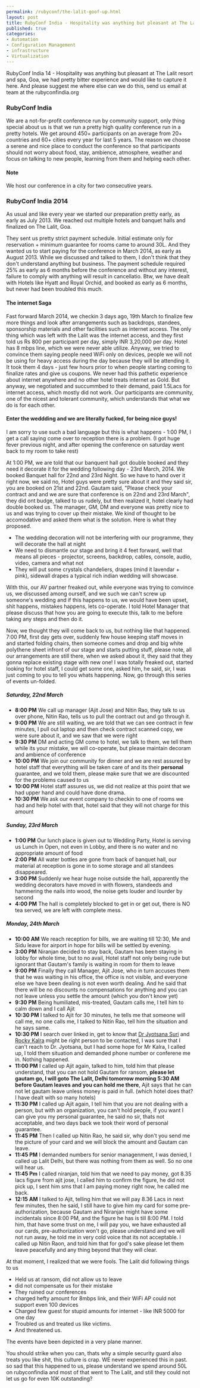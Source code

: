 ```yaml
---
permalink: /rubyconf/the-lalit-goof-up.html
layout: post
title: RubyConf India - Hospitality was anything but pleasant at The Lalit resort and spa, Goa
published: true
categories:
- Automation
- Configuration Management
- infrastructure
- Virtualization
---
```

RubyConf India 14 - Hospitality was anything but pleasant at The Lalit resort and spa, Goa, we had pretty bitter experience and would like to capture it here. And please suggest me where else can we do this, send us email at team at the rubyconfindia.org

### RubyConf India
We are a not-for-profit conference run by community support, only thing special about us is that we run a pretty high quality conference run in a pretty hotels. We get around 450+ participants on an average from 20+ countries and 60+ cities every year for last 5 years.
The reason we choose a serene and nice place to conduct the conference so that participants should not worry about food, stay, ambience, atmosphere, weather and focus on talking to new people, learning from them and helping each other.

#### Note
We host our conference in a city for two consecutive years.

### RubyConf India 2014
As usual and like every year we started our preparation pretty early, as early as July 2013. We reached out multiple hotels and banquet halls and finalized on The Lalit, Goa. 

They sent us pretty strict payment schedule. Initial estimate only for reservation + minimum guarantee for rooms came to around 30L. And they wanted us to start paying for the conference in March 2014, as early as August 2013. While we discussed and talked to them, I don't think that they don't understand anything but business. 
The payment schedule required 25% as early as 6 months before the conference and without any interest, failure to comply with anything will result in cancellatio. Btw, we have dealt with Hotels like Hyatt and Royal Orchid, and booked as early as 6 months, but never had been troubled this much. 

#### The internet Saga
Fast forward March 2014, we checkin 3 days ago, 19th March to finalize few more things and look after arrangements such as backdrops, standees, sponsorship materials and other facilities such as internet access. The only thing which was left with the Lalit was the internet access, and they first told us Rs 800 per participant per day, simply INR 3,20,000 per day. Hotel has 8 mbps line, which we were never able utilize.
Anyway, we tried to convince them saying people need WiFi only on devices, people we will not be using for heavy access during the day because they will be attending it. It took them 4 days - just few hours prior to when people starting coming to finalize rates and give us coupons. We never had this pathetic experience about internet anywhere and no other hotel treats internet as Gold. But anyway, we negotiated and succummbed to their demand, paid 1.5Lacs for internet access, which mostly did not work. Our participants are community, one of the nicest and tolerant community, which understands that what we do is for each other.

#### Enter the weddding and we are literally fucked, for being nice guys!
I am sorry to use such a bad language but this is what happens - 1:00 PM, I get a call saying come over to reception there is a problem. (I got huge fever previous night, and after opening the conference on saturday went back to my room to take rest)

At 1:00 PM, we are told that our banquent hall got double booked and they need it decorate it for the wedding following day - 23rd March, 2014. We booked Banquet hall for 22nd and 23rd Night. So we have to hand over it right now, we said no, Hotel guys were pretty sure about it and they said sir, you are booked on 21st and 22nd. Gautam said, "Please check your contract and and we are sure that conference is on 22nd and 23rd March", they did ont budge, talked to us rudely, but then realized it, hotel clearly had double booked us. The manager, GM, DM and everyone was pretty nice to us and was trying to cover up their mistake. We kind of thought to be accomodative and asked them what is the solution. Here is what they proposed.

* The wedding decoration will not be interfering with our programme, they will decorate the hall at night
* We need to dismantle our stage and bring it 4 feet forward, well that means all pieces - projector, screens, backdrop, cables, console, audio, video, camera and what not
* They will put some crystals chandeliers, drapes (mind it lavendar + pink), sidewall drapes a typical rich indian wedding will showcase.

With this, our AV partner freaked out, while everyone was trying to convince us, we discussed among ourself, and we such we can't screw up someone's wedding and if this happens to us, we would have been upset, shit happens, mistakes happens, lets co-operate. I told Hotel Manager that please discuss that how you are going to execute this, talk to me before taking any steps and then do it.

Now, we thought they will come back to us, but nothing like that happened. 7:00 PM, first day gets over, suddenly few house keeping staff moves in and started folding chairs, then someone comes and drop and big white polythene sheet infront of our stage and starts putting stuff, please note, all our arrangements are still there, when we asked about it, they said that they gonna replace existing stage with new one! I was totally freaked out, started looking for hotel staff, I could get some one, asked him, he said, sir, I was just coming to you to tell you whats happening. Now, go through this series of events un-folded.

##### Saturday, 22nd March
* **8:00 PM** We call up manager (Ajit Jose) and Nitin Rao, they talk to us over phone, Nitin Rao, tells us to pull the contract out and go through it.
* **9:00 PM** We are still waiting, we are told that we can see contract in few minutes, I pull out laptop and then check contract scanned copy, we were sure about it, and we saw that we were right
* **9:30 PM** DM and acting GM come to hotel, we talk to them, we tell them while its your mistake, we will co-operate, but please maintain decoram and ambience of conference
* **10:00 PM** We join our community for dinner and we are rest assured by hotel staff that everything will be taken care of and its their **personal** guarantee, and we told them, please make sure that we are discounted for the problems caused to us
* **10:00 PM** Hotel staff assures us, we did not realize at this point that we had upper hand and could have done drama. 
* **10:30 PM** We ask our event company to checkin to one of rooms we had and help hotel with that, hotel said that they will not charge for this amount

##### Sunday, 23rd March
* **1:00 PM** Our lunch place is given out to Wedding Party, Hotel is serving us Lunch in Open, not even in Lobby, and there is no water and no appropriate amount of food
* **2:00 PM** All water bottles are gone from back of banquet hall, our material at reception is gone in to some storage and all standees disappeared.
* **3:00 PM** Suddenly we hear huge noise outside the hall, apparently the wedding decorators have moved in with flowers, standeeds and hammering the nails into wood, the noise gets louder and lourder by second
* **4:00 PM** The hall is completely blocked to get in or get out, there is NO tea served, we are left with complete mess.

##### Monday, 24th March 
* **10:00 AM** We reach reception for bills, we are waiting till 12:30, Me and Sidu leave for airport in hope for bills will be settled by evening.
* **3:00 PM** Niranjan decided to stay back, Gautam has been staying in lobby for whole time, but to no avail, Hotel staff not only being rude but ignorant that Gautam's family is waiting in room for them to leave
* **9:00 PM** Finally they call Manager, Ajit Jose, who in turn accuses them that he was waiting in his office, the office is not visible, and everyone else we have been dealing is not even worth dealing. And he said that there will be no discounts no compensations for anything and you can not leave unless you settle the amount (which you don't know yet)
* **9:30 PM** Being humiliated, mis-treated, Gautam calls me, I tell him to calm down and I call Ajit
* **10:30 PM** I talked to Ajit for 30 minutes, he tells me that someone will call me, no one calls me, I talked to Nitin Rao, tell him the situation and he says same.
* **10:30 PM** I search over linked in, get to know that [Dr Jyotsana Suri](http://www.thelalit.com/our-people/DrJyotsnaSuri) and [Rocky Kalra](http://www.linkedin.com/pub/rocky-kalra/a/78/193) might be right person to be contacted, I was sure that I can't reach to Dr. Jyotsana, but I had some hope for Mr Kalra, I called up, I told them situation and demanded phone number or conferene me in. Nothing happened.
* **11:00 PM** I called up Ajit again, talked to him, told him that please understand, that you can not hold Gautam for ransom, **please let gautam go, I will goto The Lalit, Delhi tomorrow morning 5:30 AM before Gautam leaves and you can hold me there**, Ajit says that he can not let gautam leave unless money is paid in full. (which hotel does that? I have dealt with so many hotels)
* **11:30 PM** I called up Ajit again, I tell him that you are not dealing with a person, but with an organization, you can't hold people, if you want I can give you my personal guarantee, he said no sir, thats not acceptable, and two days back we took their word of personal guarantee.
* **11:45 PM** Then I called up Nitin Rao, he said sir, why don't you send me the picture of your card and we will block the amount and Gautam can leave.
* **11:45 PM** I demanded numbers for senior managenment, I was denied, I called up Lalit Delhi, but there was nothing from them as well. So no one will hear us.
* **11:45 Pm** I called niranjan, told him that we need to pay money, got 8.35 lacs figure from ajit jose, I called him to confirm the figure, he did not pick up, I sent him sms that I am paying money right now, he called me back.
* **12:15 AM** I talked to Ajit, telling him that we will pay 8.36 Lacs in next few minutes, then he said, I still have to give him my card for some pre-authorization, because Gautam and Niranjan might have some incidentals since 8:00 PM, and the figure he has is till 8:00 PM. I told him, that have some trust on me, I will pay you, we have exhausted all our cards, pre-authorization won't go, please understand and we will not run away, he told me in very cold voice that its not acceptable. I called up Nitin Raon, and told him that for god's sake please let them leave peacefully and any thing beyond that they will clear.


At that moment, I realized that we were fools. The Lalit did following things to us

* Held us at ransom, did not allow us to leave
* did not compensate us for their mistake
* They ruined our conferences
* charged hefty amount for 8mbps link, and their WiFi AP could not support even 100 devices
* Charged few guest for stupid amounts for internet - like INR 5000 for one day
* Troubled us and treated us like victims.
* And threatened us.

The events have been depicted in a very plane manner.

You should strike when you can, thats why a simple security guard also treats you like shit, this culture is crap. WE never experienced this in past. so sad that this happened to us, please understand we spend around 50L on rubyconfindia and most of that went to The Lalit, and still they could not let us go for even 10K outstanding?


